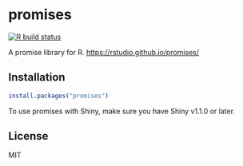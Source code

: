 # promises

<!-- badges: start -->
[![R build status](https://github.com/rstudio/promises/actions/workflows/R-CMD-check.yaml/badge.svg)](https://github.com/rstudio/promises/actions)
<!-- badges: end -->

A promise library for R. https://rstudio.github.io/promises/

## Installation

```r
install.packages("promises")
```

To use promises with Shiny, make sure you have Shiny v1.1.0 or later.

## License

MIT
